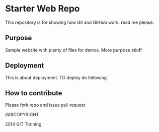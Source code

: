 # Starter Web Repo

This repository is for showing how Git and GitHub work. read me please.

## Purpose

Sample website with plenty of files for demos. More purpose stiuff

## Deployment

This is about deployment. TO deploy do following

## How to contribute

Please fork repo and issue pull request

###COPYRIGHT

2014 GIT Training 